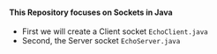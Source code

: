 #### This Repository focuses on Sockets in Java
- First we will create a Client socket `EchoClient.java`
- Second, the Server socket `EchoServer.java`

